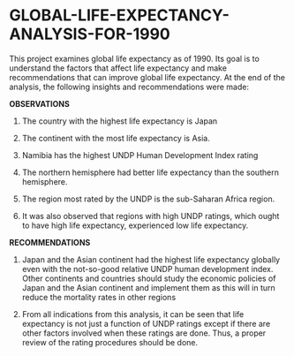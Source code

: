 # GLOBAL-LIFE-EXPECTANCY-ANALYSIS-FOR-1990
This project examines global life expectancy as of 1990. Its goal is to understand the factors that affect life expectancy and make recommendations that can improve global life expectancy.
At the end of the analysis, the following insights and recommendations were made:

**OBSERVATIONS**

1.  The country with the highest life expectancy is Japan

2. The continent with the most life expectancy is Asia.

3.  Namibia has the highest UNDP Human Development Index rating

4.  The northern hemisphere had better life expectancy than the southern hemisphere.

5.  The region most rated by the UNDP is the sub-Saharan Africa region.

6. It was also observed that regions with high UNDP ratings, which ought to have high life expectancy, experienced low life expectancy.

**RECOMMENDATIONS**

1.  Japan and the Asian continent had the highest life expectancy globally even with the not-so-good relative UNDP human development index.
    Other continents and countries should study the economic policies of Japan and the Asian continent and implement them as this will in turn reduce the mortality rates in other regions

3. From all indications from this analysis, it can be seen that life expectancy is not just a function of UNDP ratings except if there are other factors involved
   when these ratings are done. Thus, a proper review of the rating procedures should be done.


